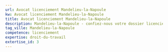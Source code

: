 ```yaml
---
url: Avocat licenciement Mandelieu-la-Napoule
kw: Avocat licenciement Mandelieu-la-Napoule
title: Avocat licenciement Mandelieu-la-Napoule
description: Mandelieu-la-Napoule - confiez-nous votre dossier licenciement
tag_ville: Mandelieu-la-Napoule
competence: licenciement
expertise: droit-du-travail
extertise_id: 3
---
```

